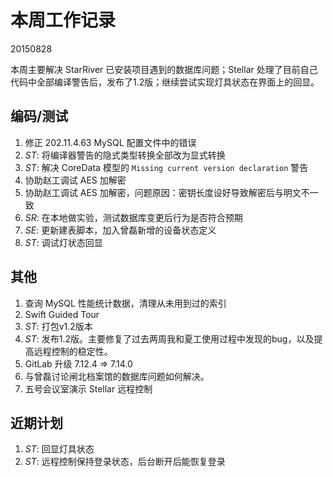 # 本周工作记录

20150828

本周主要解决 StarRiver 已安装项目遇到的数据库问题；Stellar 处理了目前自己代码中全部编译警告后，发布了1.2版；继续尝试实现灯具状态在界面上的回显。

## 编码/测试

1. 修正 202.11.4.63 MySQL 配置文件中的错误
2. *ST*: 将编译器警告的隐式类型转换全部改为显式转换
3. *ST*: 解决 CoreData 模型的 `Missing current version declaration` 警告
4. 协助赵工调试 AES 加解密
5. 协助赵工调试 AES 加解密，问题原因：密钥长度设好导致解密后与明文不一致
6. *SR*: 在本地做实验，测试数据库变更后行为是否符合预期
7. *SE*: 更新建表脚本，加入曾磊新增的设备状态定义
8. *ST*: 调试灯状态回显

## 其他

1. 查询 MySQL 性能统计数据，清理从未用到过的索引
2. Swift Guided Tour
3. *ST*: 打包v1.2版本
4. *ST*: 发布1.2版。主要修复了过去两周我和夏工使用过程中发现的bug，以及提高远程控制的稳定性。
5. GitLab 升级 7.12.4 => 7.14.0
6. 与曾磊讨论闸北档案馆的数据库问题如何解决。
7. 五号会议室演示 Stellar 远程控制

## 近期计划

1. *ST*: 回显灯具状态
2. *ST*: 远程控制保持登录状态，后台断开后能恢复登录